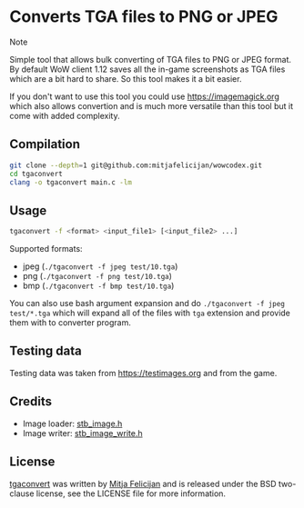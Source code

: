# Converts TGA files to PNG or JPEG

> [!NOTE]
> Simple tool that allows bulk converting of TGA files to PNG or JPEG format.
> By default WoW client 1.12 saves all the in-game screenshots as TGA files
> which are a bit hard to share. So this tool makes it a bit easier.

If you don't want to use this tool you could use https://imagemagick.org
which also allows convertion and is much more versatile than this tool
but it come with added complexity.

## Compilation

```sh
git clone --depth=1 git@github.com:mitjafelicijan/wowcodex.git
cd tgaconvert
clang -o tgaconvert main.c -lm
```

## Usage

```sh
tgaconvert -f <format> <input_file1> [<input_file2> ...]
```

Supported formats:

- jpeg (`./tgaconvert -f jpeg test/10.tga`)
- png (`./tgaconvert -f png test/10.tga`)
- bmp (`./tgaconvert -f bmp test/10.tga`)

You can also use bash argument expansion and do `./tgaconvert -f jpeg
test/*.tga` which will expand all of the files with `tga` extension and
provide them with to converter program.

## Testing data

Testing data was taken from https://testimages.org and from the game.

## Credits

* Image loader: [stb_image.h](stb_image.h)
* Image writer: [stb_image_write.h](stb_image_write.h)

## License

[tgaconvert](https://github.com/mitjafelicijan/wowcodex/tgaconvert)
was written by [Mitja Felicijan](https://mitjafelicijan.com) and is
released under the BSD two-clause license, see the LICENSE file for
more information.
